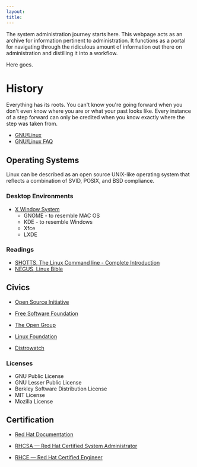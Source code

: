 ```yaml
---
layout:
title:
---
```


The system administration journey starts here. This webpage acts as an archive for information pertinent to administration. It functions as a portal for navigating through the ridiculous amount of information out there on administration and distilling it into a workflow.

Here goes.

# History

Everything has its roots. You can't know you're going forward when you don't even know where you are or what your past looks like. Every instance of a step forward can only be credited when you know exactly where the step was taken from.

* [GNU/Linux](https://www.gnu.org/gnu/thegnuproject.html)
* [GNU/Linux FAQ](https://www.gnu.org/gnu/gnu-linux-faq.html)

## Operating Systems

Linux can be described as an open source UNIX-like operating system that reflects a combination of SVID, POSIX, and BSD compliance.

### Desktop Environments

* [X Window System](http://www.x.org)
  * GNOME - to resemble MAC OS
  * KDE - to resemble Windows
  * Xfce
  * LXDE

### Readings

* [SHOTTS, The Linux Command line - Complete Introduction](https://www.bookdepository.com/The-Linux-Command-Line-Complete-Introduction-Williams-E-Shotts/9781593273897?ref=pd_detail_1_sims_b_p2p_1)
* [NEGUS, Linux Bible](https://www.bookdepository.com/Linux-Bible-Christopher-Negus/9781118999875)

## Civics

* [Open Source Initiative]()
* [Free Software Foundation]()

* [The Open Group](http://www.unix.org)
* [Linux Foundation](http://www.linuxfoundation.org)

* [Distrowatch](http://distrowatch.com)

### Licenses

* GNU Public License
* GNU Lesser Public License
* Berkley Software Distribution License
* MIT License
* Mozilla License

## Certification

* [Red Hat Documentation](http://docs.redhat.com)

* [RHCSA — Red Hat Certified System Administrator](http://www.redhat.com/training/courses/ex200/examobjective) 
* [RHCE — Red Hat Certified Engineer](http://www.redhat.com/training/courses/ex300/examobjective)